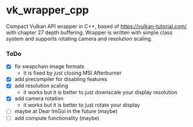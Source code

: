 # vk_wrapper_cpp
Compact Vulkan API wrapper in C++, based of https://vulkan-tutorial.com/ with chapter 27 depth buffering. Wrapper is written with simple class system and supports rotating camera and resolution scaling.

### ToDo
- [x] fix swapchain image formats
  - it is fixed by just closing MSI Afterburner
- [x] add precompiler for disabling features
- [x] add resolution scaling
  - it works but it is better to just downscale your display resolution
- [x] add camera rotation
  - it works but it is better to just rotate your display
- [ ] maybe at Dear ImGui in the future (maybe)
- [ ] add compute functionality (maybe)
